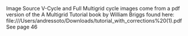 Image Source 
V-Cycle and Full Multigrid cycle images come from a pdf version of the A Multigrid Tutorial book by William Briggs found here: file:///Users/andressoto/Downloads/tutorial_with_corrections%20(1).pdf
See page 46

